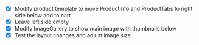 - [x] Modify product template to move ProductInfo and ProductTabs to right side below add to cart
- [x] Leave left side empty
- [x] Modify ImageGallery to show main image with thumbnails below
- [x] Test the layout changes and adjust image size
